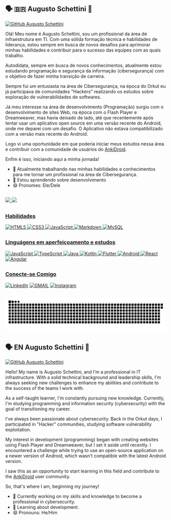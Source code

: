 ## 🗣 🇧🇷 Augusto Schettini 👋
[![GitHub Augusto Schettini](https://img.shields.io/github/followers/augustoschettini?label=follow&style=social)](https://github.com/augustoschettini)

Olá! Meu nome é Augusto Schettini, sou um profissional da área de infraestrutura em TI. Com uma sólida formação técnica e habilidades de liderança, estou sempre em busca de novos desafios para aprimorar minhas habilidades e contribuir para o sucesso das equipes com as quais trabalho. 

Autodidata, sempre em busca de novos conhecimentos, atualmente estou estudando programação e segurança da informação (cibersegurança) com o objetivo de fazer minha transição de carreira.

Sempre fui um entusiasta na área de Cibersegurança, na época do Orkut eu já participava de comunidades "Hackers" realizando os estudos sobre exploração de vulnerabilidades de softwares.

Já meu interesse na área de desenvolvimento (Programação) surgiu com o desenvolvimento de sites Web, na época com o Flash Player e Dreamweaver, mas havia deixado de lado, até que recentemente após tentar usar um aplicativo open source em uma versão recente do Android, onde me deparei com um desafio. O Aplicativo não estava compatibilizado com a versão mais recente do Android. 

Logo vi uma oportunidade em que poderia iniciar meus estudos nessa área e contribuir com a comunidade de usuários do [AnkiDroid](https://github.com/ankidroid/Anki-Android).

Enfim é isso, iniciando aqui a minha jornada!

- 🔭 Atualmente trabalhando nas minhas habilidades e conhecimentos para me tornar um profissional na área de Cibersegurança.
- 🌱 Estou aprendendo sobre desenvolvimento
- 😄 Pronomes: Ele/Dele
##

<div>
<a href="https://github.com/augustoschettini">
<img loading="lazy" height="180em" src="https://github-readme-stats.vercel.app/api/top-langs/?username=augustoschettini&layout=compact&langs_count=7&theme=dracula"/>
<img loading="lazy" height="180em" src="https://github-readme-stats.vercel.app/api?username=augustoschettini&show_icons=true&theme=dracula&include_all_commits=true&count_private=true"/>
</div>

##
### Habilidades

![HTML5](https://img.shields.io/badge/HTML5-000?style=for-the-badge&logo=html5)
![CSS3](https://img.shields.io/badge/CSS3-000?style=for-the-badge&logo=css3&logoColor=264CE4)
![JavaScript](https://img.shields.io/badge/JavaScript-000?style=for-the-badge&logo=javascript)
![Markdown](https://img.shields.io/badge/Markdown-000?style=for-the-badge&logo=markdown)
![MySQL](https://img.shields.io/badge/MySQL-000?style=for-the-badge&logo=mysql)

##

### Linguágens em aperfeiçoamento e estudos

![JavaScript](https://img.shields.io/badge/JavaScript-000?style=for-the-badge&logo=javascript)
![TypeScript](https://img.shields.io/badge/TypeScript-000?style=for-the-badge&logo=typescript)
![Java](https://img.shields.io/badge/Java-000?style=for-the-badge&logo=java)
![Kotlin](https://img.shields.io/badge/Kotlin-000?style=for-the-badge&logo=kotlin)
![Flutter](https://img.shields.io/badge/Flutter-000?style=for-the-badge&logo=flutter)
![Android](https://img.shields.io/badge/Android-000?style=for-the-badge&logo=android)
![React](https://img.shields.io/badge/React-000?style=for-the-badge&logo=react)
![Angular](https://img.shields.io/badge/Angular-000?style=for-the-badge&logo=angular&logoColor=C3002F)

##

### Conecte-se Comigo

  [![LinkedIn](https://img.shields.io/badge/LinkedIn-000?style=for-the-badge&logo=linkedin&logoColor=0E76A8)](https://www.linkedin.com/in/augusto-schettini/)
  [![GMAIL](https://img.shields.io/badge/Gmail-000?style=for-the-badge&logo=gmail)](mailto:schettiniaugusto@gmail.com)
  [![Instagram](https://img.shields.io/badge/Instagram-000?style=for-the-badge&logo=instagram)](https://www.instagram.com/augustoschettini/)

##

<picture>
  <source media="(prefers-color-scheme: dark)" srcset="https://raw.githubusercontent.com/augustoschettini/augustoschettini/output/github-contribution-grid-snake-dark.svg">
  <source media="(prefers-color-scheme: light)" srcset="https://raw.githubusercontent.com/augustoschettini/augustoschettini/output/github-contribution-grid-snake.svg">
  <img alt="github contribution grid snake animation" src="https://raw.githubusercontent.com/augustoschettini/augustoschettini/output/github-contribution-grid-snake.svg">
</picture>

##

## 🗣 EN Augusto Schettini 👋
[![GitHub Augusto Schettini](https://img.shields.io/github/followers/augustoschettini?label=follow&style=social)](https://github.com/augustoschettini)

Hello! My name is Augusto Schettini, and I'm a professional in IT infrastructure. With a solid technical background and leadership skills, I'm always seeking new challenges to enhance my abilities and contribute to the success of the teams I work with.

As a self-taught learner, I'm constantly pursuing new knowledge. Currently, I'm studying programming and information security (cybersecurity) with the goal of transitioning my career.

I've always been passionate about cybersecurity. Back in the Orkut days, I participated in "Hacker" communities, studying software vulnerability exploitation.

My interest in development (programming) began with creating websites using Flash Player and Dreamweaver, but I set it aside until recently. I encountered a challenge while trying to use an open-source application on a newer version of Android, which wasn't compatible with the latest Android version.

I saw this as an opportunity to start learning in this field and contribute to the [AnkiDroid](https://github.com/ankidroid/Anki-Android) user community.

So, that's where I am, beginning my journey!

- 🔭 Currently working on my skills and knowledge to become a professional in cybersecurity.
- 🌱 Learning about development.
- 😄 Pronouns: He/Him